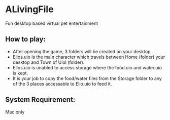 # ALivingFile
Fun desktop based virtual pet entertainment

## How to play:
* After opening the game, 3 folders will be created on your desktop
* Elios.uio is the main character which travels between Home (folder) your desktop and  Town of Uiol (folder).
* Elios.uio is unabled to access storage where the food.uio and water.uio is kept. 
* It is your job to copy the food/water files from the Storage folder to any of the 3 places accessable to Elio.uio to feed it.


## System Requirement: 
Mac only
